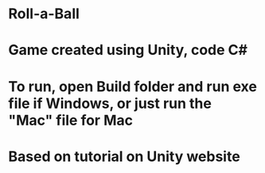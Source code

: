 # Roll-a-Ball
# Game created using Unity, code C#
# To run, open Build folder and run exe file if Windows, or just run the "Mac" file for Mac
# Based on tutorial on Unity website
